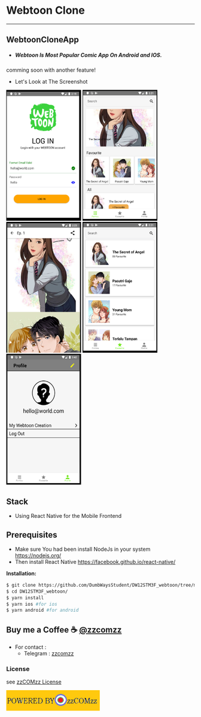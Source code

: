 # Webtoon Clone
---

## WebtoonCloneApp
  - <h5>Webtoon Is Most Popular Comic App On Android and IOS.</h5>

<p>comming soon with another feature!</p>

- Let's Look at The Screenshot
  
<p float="left">
  <img src="./ss/login.png" width="200" height="350" alt="login page"
  alt="login screen">
  <img src="./ss/home.png" width="200" height="350"
  alt="home screen" >
  <img src="./ss/webtoon.png" width="200" height="350" 
  alt="webtoon screen">
  <img src="./ss/favourite.png" width="200" height="350" 
  alt="favourite screen">
  <img src="./ss/profile.png" width="200" height="350" alt="profile screen">
</p>


## Stack
- Using React Native for the Mobile Frontend

## Prerequisites
* Make sure You had been install NodeJs in your system https://nodejs.org/
* Then install React Native https://facebook.github.io/react-native/


**Installation:**

```bash
$ git clone https://github.com/DumbWaysStudent/DW12STM3F_webtoon/tree/master
$ cd DW12STM3F_webtoon/
$ yarn install
$ yarn ios #for ios
$ yarn android #for android
```

## Buy me a Coffee :coffee: [@zzcomzz](https://github.com/zzcomzz)

* For contact : 
  * Telegram : [zzcomzz](t.me/github_add_zzcomzz)


### License
see [zzCOMzz License](LICENSE)
<p>
<img src="./ss/LICENSE.V1.png" width="250" height="55"></p>